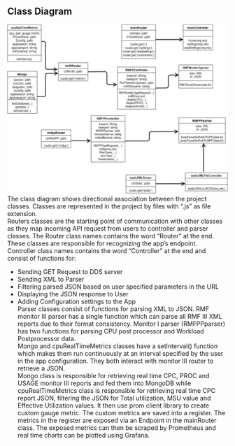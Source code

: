 ## Class Diagram
![](/Documentation/Images/classdiagram.png)
The class diagram shows directional association between the project classes. Classes are represented in the project by files with “.js” as file extension.  
Routers classes are the starting point of communication with other classes as they map incoming API request from users to controller and parser classes. The Router class names contains the word “Router” at the end. These classes are responsible for recognizing the app’s endpoint.  
Controller class names contains the word “Controller” at the end and consist of functions for:  
  - Sending GET Request to DDS server
  - Sending XML to Parser
  - Filtering parsed JSON based on user specified parameters in the URL
  - Displaying the JSON response to User
  - Adding Configuration settings to the App  
Parser classes consist of functions for parsing XML to JSON. RMF monitor III parser has a single function which can parse all RMF III XML reports due to their format consistency. Monitor I parser (RMFPPparser) has two functions for parsing CPU post processor and Workload Postprocessor data.  
Mongo and cpuRealTimeMetrics classes have a setInterval() function which makes them run continuously at an interval specified by the user in the app configuration.   They both interact with monitor III router to retrieve a JSON.  
Mongo class is responsible for retrieving real time CPC, PROC and USAGE monitor III reports and fed them into MongoDB while cpuRealTimeMetrics class is responsible for retrieving real time CPC report JSON, filtering the JSON for Total utilization, MSU value and Effective Utilization values. It then use prom client library to create custom gauge metric. The custom metrics are saved into a register. The metrics in the register are exposed via an Endpoint in the mainRouter class. The exposed metrics can then be scraped by Prometheus and real time charts can be plotted using Grafana.  